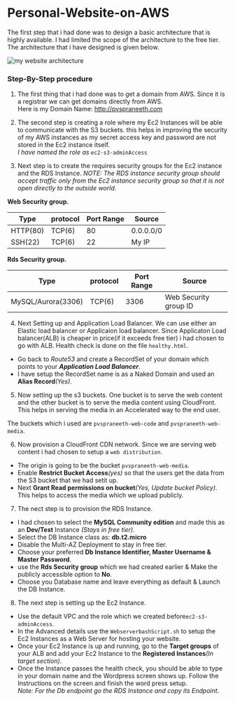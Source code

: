 # Personal-Website-on-AWS

The first step that i had done was to design a basic architecture that is highly available. I had limited the scope of the architecture to the free tier. The architecture that i have designed is given below.  
  
![my website architecture](https://user-images.githubusercontent.com/31011479/29950962-4a2de93a-8e74-11e7-82dd-ad43cc1a98d5.jpg)

### Step-By-Step procedure

1. The first thing that i had done was to get a domain from AWS. Since it is a registrar we can get domains directly from AWS.  
Here is my Domain Name: http://pvspraneeth.com

2. The second step is creating a role where my Ec2 Instances will be able to communicate with the S3 buckets. this helps in improving the security of my AWS instances as my secret access key and password are not stored in the Ec2 instance itself.  
_I have named the role as_ ``` ec2-s3-adminAccess ```

3. Next step is to create the requires security groups for the Ec2 instance and the RDS Instance.
_NOTE: The RDS instance security group should accept traffic only from the Ec2 instance security group so that it is not open directly to the outside world._

**Web Security group.**  

Type | protocol | Port Range | Source
------------ | ------------- | ------------- | -------------
HTTP(80) | TCP(6) | 80 | 0.0.0.0/0
SSH(22) | TCP(6) | 22 | My IP

**Rds Security group.**  

Type | protocol | Port Range | Source
------------ | ------------- | ------------- | -------------
MySQL/Aurora(3306) | TCP(6) | 3306 | Web Security group ID

4. Next Setting up and Application Load Balancer. We can use either an Elastic load balancer or Applicaion load balancer. Since Applicaton Load balancer(ALB) is cheaper in price(if it exceeds free tier) i had chosen to go with ALB. Health check is done on the file ```healthy.html```.  
  
* Go back to *Route53* and create a RecordSet of your domain which points to your ***Application Load Balancer***.  
* I have setup the RecordSet name is as a Naked Domain and used an **Alias Record**_(Yes)_.
 
5. Now setting up the s3 buckets. One bucket is to serve the web content and the other bucket is to serve the media content using CloudFront. This helps in serving the media in an Accelerated way to the end user.  
  
The buckets which i used are ```pvspraneeth-web-code``` and ```pvspraneeth-web-media```.  
  
6. Now provision a CloudFront CDN network. Since we are serving web content i had chosen to setup a ```web distribution```.
* The origin is going to be the bucket ```pvspraneeth-web-media```.  
* Enable **Restrict Bucket Access**_(yes)_ so that the users get the data from the S3 bucket that we had setit up.
* Next **Grant Read permissions on bucket**_(Yes, Update bucket Policy)_. This helps to access the media which we upload publicly.

7. The nect step is to provision the RDS Instance.
* I had chosen to select the **MySQL Community edition** and made this as an **Dev/Test** Instance _(Stays in free tier)_.
* Select the DB Instance class as: **db.t2.micro**
* Disable the Multi-AZ Deployment to stay in free tier.
* Choose your preferred **Db Instance Identifier, Master Username & Master Password**.
* use the **Rds Security group** which we had created earlier & Make the publicly accessible option to **No**.
* Choose you Database name and leave everything as default & Launch the DB Instance.

8. The next step is setting up the Ec2 Instance.
* Use the default VPC and the role which we created before``` ec2-s3-adminAccess ```.
* In the Advanced details use the ```WebserverbashScript.sh``` to setup the Ec2 Instances as a Web Server for hosting your website.
* Once your Ec2 Instance is up and running, go to the **Target groups** of your ALB and add your Ec2 Instance to the **Registered Instances**_(In target section)_. 
* Once the Instance passes the health check, you should be able to type in your domain name and the Wordpress screen shows up. Follow the Instructions on the screen and finish the word press setup.  
*Note: For the Db endpoint go the RDS Instance and copy its Endpoint*.
